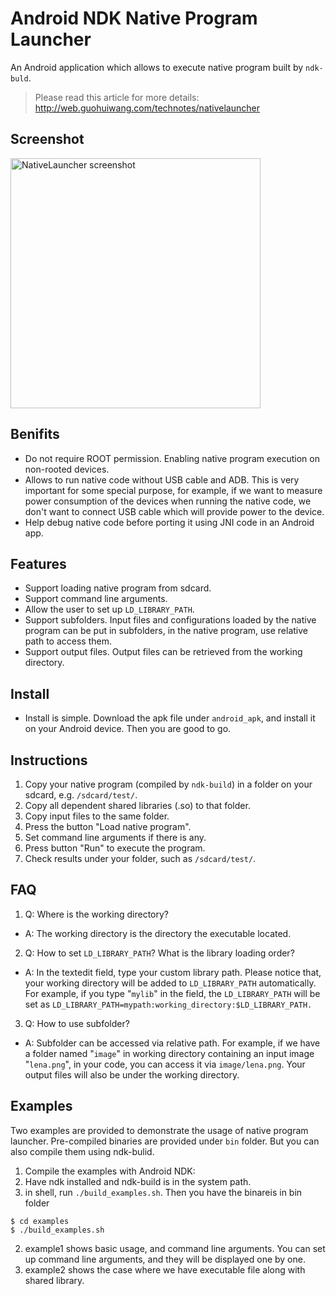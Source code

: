# Android NDK Native Program Launcher
An Android application which allows to execute native program built by `ndk-buld`.

>Please read this article for more details:
http://web.guohuiwang.com/technotes/nativelauncher

## Screenshot
<img src="https://raw.githubusercontent.com/robertwgh/AndroidNativeLauncher/master/screenshot/test1.png?raw=true" alt="NativeLauncher screenshot" height="400"/>

## Benifits
* Do not require ROOT permission. Enabling native program execution on non-rooted devices.
* Allows to run native code without USB cable and ADB. This is very important for some special purpose, for example, if we want to measure power consumption of the devices when running the native code, we don't want to connect USB cable which will provide power to the device.
* Help debug native code before porting it using JNI code in an Android app.

## Features
* Support loading native program from sdcard.
* Support command line arguments.
* Allow the user to set up `LD_LIBRARY_PATH`.
* Support subfolders. Input files and configurations loaded by the native program can be put in subfolders, in the native program, use relative path to access them.
* Support output files. Output files can be retrieved from the working directory.

## Install
* Install is simple. Download the apk file under `android_apk`, and install it on your Android device. Then you are good to go.

## Instructions
  1. Copy your native program (compiled by `ndk-build`) in a folder on your sdcard, e.g. `/sdcard/test/`.
  2. Copy all dependent shared libraries (.so) to that folder.
  3. Copy input files to the same folder.
  4. Press the button "Load native program".
  5. Set command line arguments if there is any.
  6. Press button "Run" to execute the program.
  7. Check results under your folder, such as `/sdcard/test/`.
        
## FAQ
1. Q: Where is the working directory?
  * A: The working directory is the directory the executable located.
2. Q: How to set `LD_LIBRARY_PATH`? What is the library loading order?
  * A: In the textedit field, type your custom library path. Please notice that, your working directory will be added to `LD_LIBRARY_PATH` automatically. For example, if you type "`mylib`" in the field, the `LD_LIBRARY_PATH` will be set as `LD_LIBRARY_PATH=mypath:working_directory:$LD_LIBRARY_PATH.`
3. Q: How to use subfolder?
  * A: Subfolder can be accessed via relative path. For example, if we have a folder named "`image`" in working directory containing an input image "`lena.png`", in your code, you can access it via `image/lena.png`. Your output files will also be under the working directory.

## Examples
Two examples are provided to demonstrate the usage of native program launcher. Pre-compiled binaries are provided under `bin` folder. But you can also compile them using ndk-bulid.

1. Compile the examples with Android NDK: 
  1. Have ndk installed and ndk-build is in the system path.
  2. in shell, run `./build_examples.sh`. Then you have the binareis in bin folder
  ```
  $ cd examples
  $ ./build_examples.sh
  ```
2. example1 shows basic usage, and command line arguments. You can set up command line arguments, and they will be displayed one by one. 
3. example2 shows the case where we have executable file along with shared library.

